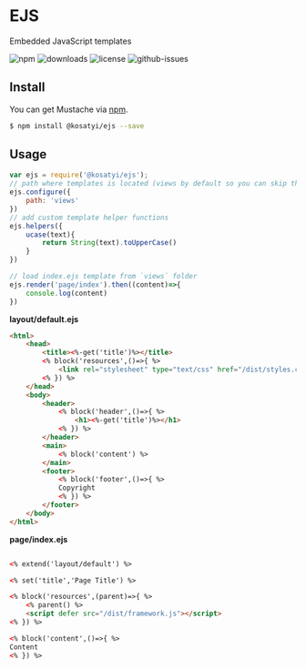 # EJS 

Embedded JavaScript templates

![npm](https://img.shields.io/npm/v/@kosatyi/ejs.svg)
![downloads](https://img.shields.io/npm/dt/@kosatyi/ejs.svg)
![license](https://img.shields.io/npm/l/@kosatyi/ejs.svg)
![github-issues](https://img.shields.io/github/issues/kosatyi/ejs.svg)

## Install

You can get Mustache via [npm](http://npmjs.com).

```bash
$ npm install @kosatyi/ejs --save
```

## Usage

```js
var ejs = require('@kosatyi/ejs');
// path where templates is located (views by default so you can skip this step)
ejs.configure({
    path: 'views'
})
// add custom template helper functions
ejs.helpers({
    ucase(text){
        return String(text).toUpperCase()
    }
})

// load index.ejs template from `views` folder
ejs.render('page/index').then((content)=>{
    console.log(content)
})
```

**layout/default.ejs**

```html
<html>
    <head>
        <title><%-get('title')%></title>
        <% block('resources',()=>{ %>
            <link rel="stylesheet" type="text/css" href="/dist/styles.css">
        <% }) %>
    </head>
    <body>
        <header>
            <% block('header',()=>{ %>
                <h1><%-get('title')%></h1>
            <% }) %>            
        </header>
        <main>
            <% block('content') %>
        </main>
        <footer>
            <% block('footer',()=>{ %>
            Copyright
            <% }) %>
        </footer>
    </body>
</html>
```

**page/index.ejs**

```html

<% extend('layout/default') %>

<% set('title','Page Title') %>

<% block('resources',(parent)=>{ %>
    <% parent() %>
    <script defer src="/dist/framework.js"></script>
<% }) %>

<% block('content',()=>{ %>
Content
<% }) %>

```
